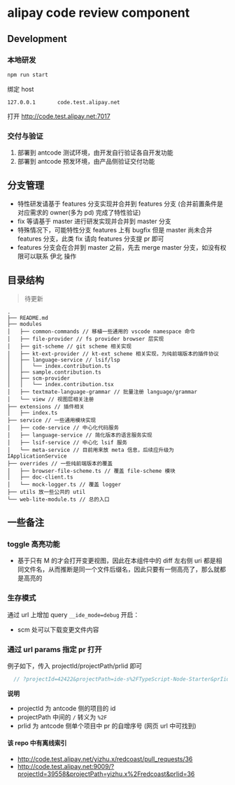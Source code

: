 # alipay code review component

## Development

### 本地研发

```bash
npm run start
```

绑定 host

```
127.0.0.1		code.test.alipay.net
```

打开 http://code.test.alipay.net:7017

### 交付与验证

1. 部署到 antcode 测试环境，由开发自行验证各自开发功能
2. 部署到 antcode 预发环境，由产品侧验证交付功能

## 分支管理

- 特性研发请基于 features 分支实现并合并到 features 分支 (合并前置条件是对应需求的 owner(多为 pd) 完成了特性验证)
- fix 等请基于 master 进行研发实现并合并到 master 分支
- 特殊情况下，可能特性分支 features 上有 bugfix 但是 master 尚未合并 features 分支，此类 fix 请向 features 分支提 pr 即可
- features 分支会在合并到 master 之前，先去 merge master 分支，如没有权限可以联系 伊北 操作

## 目录结构

> 待更新

```
.
├── README.md
├── modules
│   ├── common-commands // 移植一些通用的 vscode namespace 命令
│   ├── file-provider // fs provider browser 层实现
│   ├── git-scheme // git scheme 相关实现
│   ├── kt-ext-provider // kt-ext scheme 相关实现，为纯前端版本的插件协议
│   ├── language-service // lsif/lsp
│   │   └── index.contribution.ts
│   ├── sample.contribution.ts
│   ├── scm-provider
│   │   └── index.contribution.tsx
│   ├── textmate-language-grammar // 批量注册 language/grammar
│   └── view // 视图层相关注册
├── extensions // 插件相关
│   ├── index.ts
├── service // 一些通用模块实现
│   ├── code-service // 中心化代码服务
│   ├── language-service // 简化版本的语言服务实现
│   ├── lsif-service // 中心化 lsif 服务
│   └── meta-service // 目前用来放 meta 信息，后续应升级为 IApplicationService
├── overrides // 一些纯前端版本的覆盖
│   ├── browser-file-scheme.ts // 覆盖 file-scheme 模块
│   ├── doc-client.ts
│   └── mock-logger.ts // 覆盖 logger
├── utils 放一些公共的 util
└── web-lite-module.ts // 总的入口
```

## 一些备注

### toggle 高亮功能

- 基于只有 M 的才会打开变更视图，因此在本组件中的 diff 左右侧 uri 都是相同文件名，从而推断是同一个文件后缀名，因此只要有一侧高亮了，那么就都是高亮的

### 生存模式

通过 url 上增加 query `__ide_mode=debug` 开启：

- scm 处可以下载变更文件内容

### 通过 url params 指定 pr 打开

例子如下，传入 projectId/projectPath/prIid 即可

```js
  // ?projectId=42422&projectPath=ide-s%2FTypeScript-Node-Starter&prIid=2
```

**说明**
* projectId 为 antcode 侧的项目的 id
* projectPath 中间的 `/` 转义为 `%2F`
* prIid 为 antcode 侧单个项目中 pr 的自增序号 (网页 url 中可找到)

#### 该 repo 中有离线索引
* http://code.test.alipay.net/yizhu.x/redcoast/pull_requests/36
* http://code.test.alipay.net:9009/?projectId=39558&projectPath=yizhu.x%2Fredcoast&prIid=36
